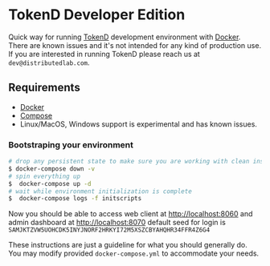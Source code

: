 # TokenD Developer Edition

Quick way for running [TokenD](https://tokend.io) development environment with [Docker](https://www.docker.com). There are known issues and it's not intended for any kind of production use.
If you are interested in running TokenD please reach us at `dev@distributedlab.com`.

## Requirements

* [Docker](https://www.docker.com/get-started)
* [Compose](https://docs.docker.com/compose/install/)
* Linux/MacOS, Windows support is experimental and has known issues.

### Bootstraping your environment

```sh
# drop any persistent state to make sure you are working with clean install
$ docker-compose down -v
# spin everything up
$  docker-compose up -d
# wait while environment initialization is complete
$  docker-compose logs -f initscripts
```

Now you should be able to access web client at [http://localhost:8060](http://localhost:8060) and admin dashboard at [http://localhost:8070](http://localhost:8070) default seed for login is `SAMJKTZVW5UOHCDK5INYJNORF2HRKYI72M5XSZCBYAHQHR34FFR4Z6G4`

These instructions are just a guideline for what you should generally do. You may modify provided `docker-compose.yml` to accommodate your needs.
